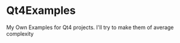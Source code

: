 Qt4Examples
===========

My Own Examples for Qt4 projects. I'll try to make them of average complexity
